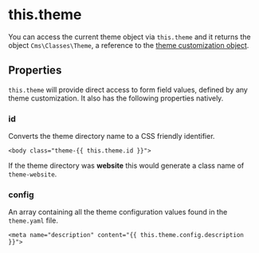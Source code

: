 # this.theme

You can access the current theme object via `this.theme` and it returns the object `Cms\Classes\Theme`, a reference to the [theme customization object](../themes/development.md#oc-theme-customization).

## Properties

`this.theme` will provide direct access to form field values, defined by any theme customization. It also has the following properties natively.

### id

Converts the theme directory name to a CSS friendly identifier.

```twig
<body class="theme-{{ this.theme.id }}">
```

If the theme directory was **website** this would generate a class name of `theme-website`.

### config

An array containing all the theme configuration values found in the `theme.yaml` file.

```twig
<meta name="description" content="{{ this.theme.config.description }}">
```
